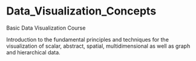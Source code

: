 # Data_Visualization_Concepts
Basic Data Visualization Course

Introduction to the fundamental principles and techniques for the visualization of scalar, abstract, spatial, multidimensional as well as graph and hierarchical data.
